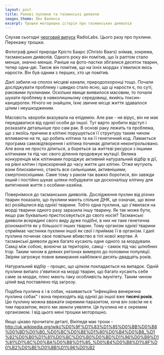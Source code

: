 ```yaml
---
layout: post
title: Ракові пухлини та тасманські дияволи
images_theme: Лех Валенса
excerpt: Трошки моторошна історія про тасманських дияволів
---
```



Слухав сьогодні <a href="http://www.radiolab.org/story/91713-famous-tumors/">черговий випуск</a> RadioLabs. Цього разу про пухлини. Перекажу трошки. 

Фотограф дикої природи Крісто Баарс (Christo Baars) знімав, зокрема, тасманських дияволів. Одного року він помітив, що їх раптом стало менше, значно менше. Раніше на фото-пастки збігалися десяток тварин, тепер одна-дві. Також він помітив, що на їхніх мордах з'явилися якісь нарости. Він був одним з перших, хто це помітив. 

Далі забили на сполох місцеві канали, природоохоронці тощо. Почали досліджувати проблему і швидко стало ясно, що ці нарости є, по суті, раковими пухлинами. Оскільки явище виявилося масовим, то почали шукати проблему в навколишньому середовищі, якийсь токсин-канцероген. Нічого не знайшли, їхнє звичне місце життя здавалося цілим і неушкодженим. 

Масовість хвороби вказувала на епідемію. Але рак - не вірус, він не має передаватися від однієї особи до іншої. Тут варто зробити відступ і розказати детальніше про сам рак. В основі раку лежить та проблема, що з якоїсь причини в клітині порушується її структуру таким чином впливаючи на те, що робить клітина та на її генетичний код. Ламається програма самовідтворення і клітина починає ділитися неконтрольовано. Але вона не просто ділиться, а бореться за життєві ресурси з іншими клітинами та під час свого ділення продовжує мутації. Велика конкуренція між клітинами породжує активний натуральний відбір в дії, на рівні клітин і прискорений до часу життя цих клітин. Отже мутують вони блискавично, стають все сильнішими, активнішими, смертоноснішими. Саме тому з раком так важко боротися, він завжди інший і постійно шукає шляхи побудувати ще досконалішу клітину для витягнення життя з особини-хазяїна. 

Повернімося до тасманських дияволів. Дослідження пухлин від різних тварин показало, що пухлини мають спільне ДНК, це означає, що вони всі розійшлися від однієї тварини. Тобто одна пухлина, що з'явилася на морді тварини одного разу заразила іншу тварину. Як так може бути, якщо рак буквально пристосовується до свого носія? Тасманські дияволи всередині свого виду дуже подібні, в них не таке генетична різноманіття як у більшості інших тварин. Тому організм однієї тварини сприймає частинки пухлини іншої як свої і приймає її в організм. І далі пухлина починає своє повільне вбивство в тілі нової жертви. А тасманські дияволи дуже багато кусають одне одного за мордували. Самці між собою, воюючи за територію, самці - самок під час шлюбних Ігор. Таким чином в деяких регіонах вимерло до половини популяції. Звірям загрожує повне вимирання найближчі десять-двадцять років.

Натуральний відбір - процес, що цілком покладається на випадок. Одній пухлини випало з'явитися на морді тварин, що багато кусають себе саме за морди, плюс мають таку особливість імунітету. Таким чином цілий вид поставлено під загрозу.

Подібна пухлина є і в собак, називається “інфекційна венерична пухлина собак" і вона переходять від однієї до іншої вже <b>тисячі років</b>. Цю пухлину можна вважати окремим паразитом, хоча він зовсім не є тим паразитом, якого ми звикли уявляти. Ця пухлина не є окремим організмом. І від цього мені трошки моторошно.

Якщо цікаво прочитати деталі, Вікіпедя має трохи - http://uk.wikipedia.org/wiki/%D0%9F%D1%83%D1%85%D0%BB%D0%B8%D0%BD%D0%B0_%D0%BC%D0%BE%D1%80%D0%B4%D0%B8_%D1%82%D0%B0%D1%81%D0%BC%D0%B0%D0%BD%D1%96%D0%B9%D1%81%D1%8C%D0%BA%D0%B8%D1%85_%D0%B4%D0%B8%D1%8F%D0%B2%D0%BE%D0%BB%D1%96%D0%B2
